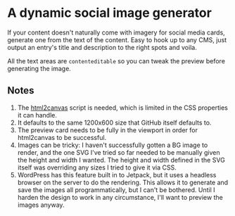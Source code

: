 # A dynamic social image generator

If your content doesn't naturally come with imagery for social media cards, generate one from the text of the content. Easy to hook up to any CMS, just output an entry's title and description to the right spots and voila.

All the text areas are `contenteditable` so you can tweak the preview before generating the image.

## Notes

1. The <a href="https://html2canvas.hertzen.com">html2canvas</a> script is needed, which is limited in the CSS properties it can handle.
2. It defaults to the same 1200x600 size that GitHub itself defaults to.
3. The preview card needs to be fully in the viewport in order for html2canvas to be successful.
4. Images can be tricky: I haven't successfully gotten a BG image to render, and the one SVG I've tried so far needed to be manually given the height and width I wanted. The height and width defined in the SVG itself was overriding any sizes I tried to give it via CSS.
5. WordPress has this feature built in to Jetpack, but it uses a headless browser on the server to do the rendering. This allows it to generate and save the images all programmatically, but I can't be bothered. Until I harden the design to work in any circumstance, I'll want to preview the images anyway.

